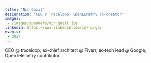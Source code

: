 ```yaml
---
title: "Nir Gazit"
designation: "CEO @ Traceloop, OpenLLMetry co-creator"
images:
 - /images/speakers/nir_gazit.jpg
linkedin: https://www.linkedin.com/in/nirga/
events:
 - 2024
---
```


CEO @ traceloop; ex-chief architect @ Fiverr, ex-tech lead @ Google; OpenTelemetry contributor